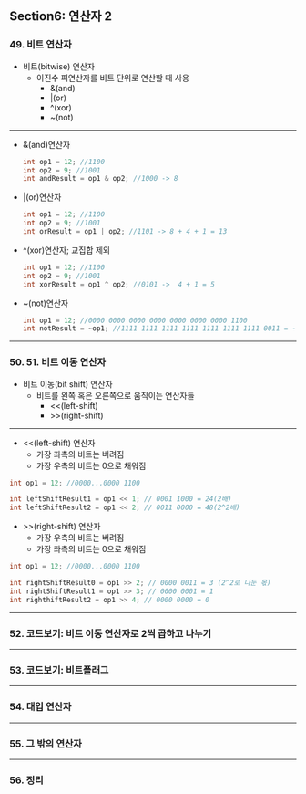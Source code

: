 ## Section6: 연산자 2

### 49. 비트 연산자

- 비트(bitwise) 연산자
  - 이진수 피연산자를 비트 단위로 연산할 때 사용
    - &(and)
    - |(or)
    - ^(xor)
    - ~(not)
---
- &(and)연산자
  ```cs
  int op1 = 12; //1100
  int op2 = 9; //1001
  int andResult = op1 & op2; //1000 -> 8
  ```
- |(or)연산자
  ```cs
  int op1 = 12; //1100
  int op2 = 9; //1001
  int orResult = op1 | op2; //1101 -> 8 + 4 + 1 = 13
  ```
- ^(xor)연산자; 교집합 제외
  ```cs
  int op1 = 12; //1100
  int op2 = 9; //1001
  int xorResult = op1 ^ op2; //0101 ->  4 + 1 = 5
  ```

- ~(not)연산자
  ```cs
  int op1 = 12; //0000 0000 0000 0000 0000 0000 0000 1100
  int notResult = ~op1; //1111 1111 1111 1111 1111 1111 1111 0011 = -13
  ```

---
### 50. 51. 비트 이동 연산자

- 비트 이동(bit shift) 연산자
  - 비트를 왼쪽 혹은 오른쪽으로 움직이는 연산자들
    - <<(left-shift)
    - \>>(right-shift)
---
- <<(left-shift) 연산자
  - 가장 좌측의 비트는 버려짐
  - 가장 우측의 비트는 0으로 채워짐
```cs
int op1 = 12; //0000...0000 1100

int leftShiftResult1 = op1 << 1; // 0001 1000 = 24(2배)
int leftShiftResult2 = op1 << 2; // 0011 0000 = 48(2^2배)
```

- \>>(right-shift) 연산자
  - 가장 우측의 비트는 버려짐
  - 가장 좌측의 비트는 0으로 채워짐
```cs
int op1 = 12; //0000...0000 1100

int rightShiftResult0 = op1 >> 2; // 0000 0011 = 3 (2^2로 나눈 몫)
int rightShiftResult1 = op1 >> 3; // 0000 0001 = 1
int righthiftResult2 = op1 >> 4; // 0000 0000 = 0
```

---
### 52. 코드보기: 비트 이동 연산자로 2씩 곱하고 나누기

---
### 53. 코드보기: 비트플래그

---
### 54. 대입 연산자

---
### 55. 그 밖의 연산자

---
### 56. 정리
